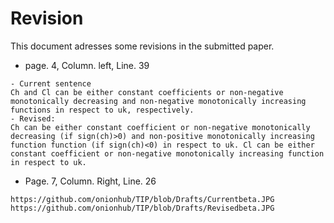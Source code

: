 # Revision
This document adresses some revisions in the submitted paper.
- page. 4, Column. left, Line. 39
```
- Current sentence
Ch and Cl can be either constant coefficients or non-negative monotonically decreasing and non-negative monotonically increasing functions in respect to uk, respectively.
- Revised:
Ch can be either constant coefficient or non-negative monotonically decreasing (if sign(ch)>0) and non-positive monotonically increasing function function (if sign(ch)<0) in respect to uk. Cl can be either constant coefficient or non-negative monotonically increasing function in respect to uk.
```
- Page. 7, Column. Right, Line. 26
```
https://github.com/onionhub/TIP/blob/Drafts/Currentbeta.JPG
https://github.com/onionhub/TIP/blob/Drafts/Revisedbeta.JPG
```
